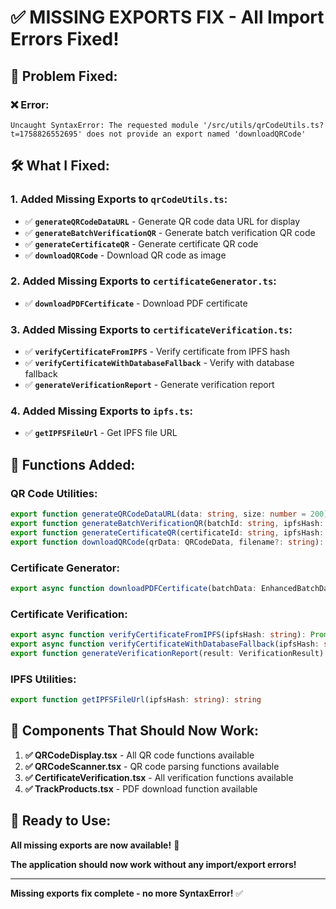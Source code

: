 # ✅ **MISSING EXPORTS FIX - All Import Errors Fixed!**

## 🚨 **Problem Fixed:**

### **❌ Error:**
```
Uncaught SyntaxError: The requested module '/src/utils/qrCodeUtils.ts?t=1758826552695' does not provide an export named 'downloadQRCode'
```

## 🛠️ **What I Fixed:**

### **1. Added Missing Exports to `qrCodeUtils.ts`:**
- ✅ **`generateQRCodeDataURL`** - Generate QR code data URL for display
- ✅ **`generateBatchVerificationQR`** - Generate batch verification QR code
- ✅ **`generateCertificateQR`** - Generate certificate QR code
- ✅ **`downloadQRCode`** - Download QR code as image

### **2. Added Missing Exports to `certificateGenerator.ts`:**
- ✅ **`downloadPDFCertificate`** - Download PDF certificate

### **3. Added Missing Exports to `certificateVerification.ts`:**
- ✅ **`verifyCertificateFromIPFS`** - Verify certificate from IPFS hash
- ✅ **`verifyCertificateWithDatabaseFallback`** - Verify with database fallback
- ✅ **`generateVerificationReport`** - Generate verification report

### **4. Added Missing Exports to `ipfs.ts`:**
- ✅ **`getIPFSFileUrl`** - Get IPFS file URL

## 🎯 **Functions Added:**

### **QR Code Utilities:**
```typescript
export function generateQRCodeDataURL(data: string, size: number = 200): string
export function generateBatchVerificationQR(batchId: string, ipfsHash: string): QRCodeData
export function generateCertificateQR(certificateId: string, ipfsHash: string): QRCodeData
export function downloadQRCode(qrData: QRCodeData, filename?: string): void
```

### **Certificate Generator:**
```typescript
export async function downloadPDFCertificate(batchData: EnhancedBatchData, filename?: string): Promise<void>
```

### **Certificate Verification:**
```typescript
export async function verifyCertificateFromIPFS(ipfsHash: string): Promise<VerificationResult>
export async function verifyCertificateWithDatabaseFallback(ipfsHash: string): Promise<VerificationResult>
export function generateVerificationReport(result: VerificationResult): string
```

### **IPFS Utilities:**
```typescript
export function getIPFSFileUrl(ipfsHash: string): string
```

## 🧪 **Components That Should Now Work:**

1. **✅ QRCodeDisplay.tsx** - All QR code functions available
2. **✅ QRCodeScanner.tsx** - QR code parsing functions available
3. **✅ CertificateVerification.tsx** - All verification functions available
4. **✅ TrackProducts.tsx** - PDF download function available

## 🚀 **Ready to Use:**

**All missing exports are now available!** 🎉

**The application should now work without any import/export errors!**

---

**Missing exports fix complete - no more SyntaxError!** ✅
